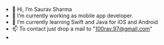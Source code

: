
- 👋 Hi, I’m Saurav Sharma 
- 👀 I’m currently working as mobile app developer.
- 🌱 I’m currently learning Swift and Java for iOS and Android
- 📫 To contact just drop a mail to "100rav.97@gmail.com"
- 
<!---
saurav-997/saurav-997 is a ✨ special ✨ repository because its `README.md` (this file) appears on your GitHub profile.
You can click the Preview link to take a look at your changes.
--->
